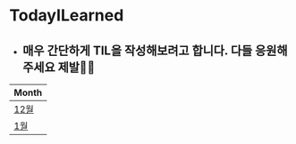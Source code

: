 # TodayILearned

- ## 매우 간단하게 TIL을 작성해보려고 합니다. 다들 응원해주세요 제발🥲😞

|Month|
|------|
|[12월](https://github.com/longlivedrgn/TodayILearned/blob/main/December/README.md)|
|[1월](https://github.com/longlivedrgn/TodayILearned/blob/main/January/README.md)|
